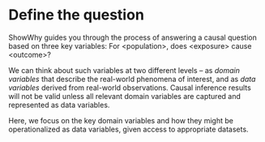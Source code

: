 # Define the question

ShowWhy guides you through the process of answering a causal question based on three key variables: For &lt;population&gt;, does &lt;exposure&gt; cause &lt;outcome&gt;?

We can think about such variables at two different levels – as _domain variables_ that describe the real-world phenomena of interest, and as _data variables_ derived from real-world observations.
Causal inference results will not be valid unless all relevant domain variables are captured and represented as data variables.

Here, we focus on the key domain variables and how they might be operationalized as data variables, given access to appropriate datasets.
